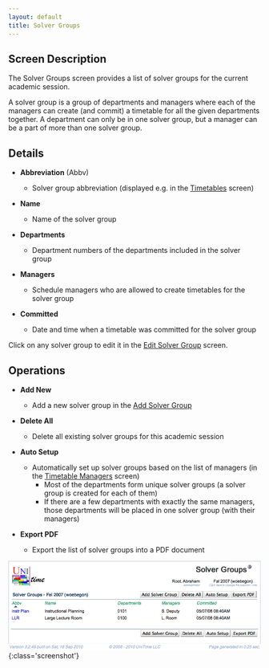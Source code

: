 ```yaml
---
layout: default
title: Solver Groups
---
```



## Screen Description

The Solver Groups screen provides a list of solver groups for the current academic session.

A solver group is a group of departments and managers where each of the managers can create (and commit) a timetable for all the given departments together. A department can only be in one solver group, but a manager can be a part of more than one solver group.

## Details

* **Abbreviation** (Abbv)
	* Solver group abbreviation (displayed e.g. in the [Timetables](timetables) screen)

* **Name**
	* Name of the solver group

* **Departments**
	* Department numbers of the departments included in the solver group

* **Managers**
	* Schedule managers who are allowed to create timetables for the solver group

* **Committed**
	* Date and time when a timetable was committed for the solver group

Click on any solver group to edit it in the [Edit Solver Group](edit-solver-group) screen.

## Operations

* **Add New**
	* Add a new solver group in the [Add Solver Group](add-solver-group)

* **Delete All**
	* Delete all existing solver groups for this academic session

* **Auto Setup**
	* Automatically set up solver groups based on the list of managers (in the [Timetable Managers](timetable-managers) screen)
		* Most of the departments form unique solver groups (a solver group is created for each of them)
		* If there are a few departments with exactly the same managers, those departments will be placed in one solver group (with their managers)

* **Export PDF**
	* Export the list of solver groups into a PDF document


![Solver Groups](images/solver-groups-1.png){:class='screenshot'}
